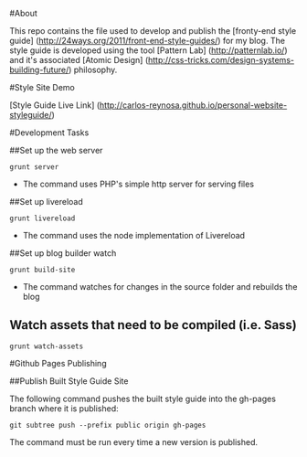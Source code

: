 #About

This repo contains the file used to develop and publish the [fronty-end style guide] (http://24ways.org/2011/front-end-style-guides/)
for my blog. The style guide is developed using the tool [Pattern Lab] (http://patternlab.io/) and it's associated
[Atomic Design] (http://css-tricks.com/design-systems-building-future/) philosophy.

#Style Site Demo

[Style Guide Live Link] (http://carlos-reynosa.github.io/personal-website-styleguide/)

#Development Tasks

##Set up the web server

`grunt server`

- The command uses PHP's simple http server for serving files

##Set up livereload

`grunt livereload`

- The command uses the node implementation of Livereload

##Set up blog builder watch

`grunt build-site`

- The command watches for changes in the source folder and rebuilds the blog

## Watch assets that need to be compiled (i.e. Sass)

`grunt watch-assets`

#Github Pages Publishing

##Publish Built Style Guide Site

The following command pushes the built style guide into the gh-pages branch where it is published:

`git subtree push --prefix public origin gh-pages`

The command must be run every time a new version is published.